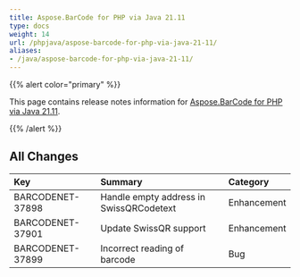```yaml
---
title: Aspose.BarCode for PHP via Java 21.11
type: docs
weight: 14
url: /phpjava/aspose-barcode-for-php-via-java-21-11/
aliases:
- /java/aspose-barcode-for-php-via-java-21-11/
---
```


{{% alert color="primary" %}} 

This page contains release notes information for [Aspose.BarCode for PHP via Java 21.11](https://downloads.aspose.com/barcode/php/new-releases/aspose.barcode-for-php-via-java-21.11/).

{{% /alert %}} 
## **All Changes**

|**Key**|**Summary**|**Category**|
| :- | :- | :- |
|BARCODENET-37898|Handle empty address in SwissQRCodetext|Enhancement|
|BARCODENET-37901|Update SwissQR support|Enhancement|
|BARCODENET-37899|Incorrect reading of barcode|Bug|